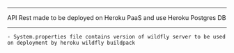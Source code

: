 
************************************************************************************

API Rest made to be deployed on Heroku PaaS and use Heroku Postgres DB

************************************************************************************

    - System.properties file contains version of wildfly server to be used on deployment by heroku wildfly buildpack
    